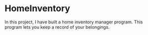 # HomeInventory
In this project, I have built a home inventory manager program. This program lets you keep a
record of your belongings.
